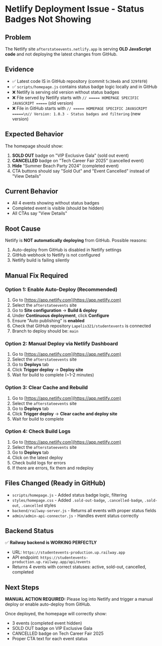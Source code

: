 # Netlify Deployment Issue - Status Badges Not Showing

## Problem
The Netlify site `afterstateevents.netlify.app` is serving **OLD JavaScript code** and not deploying the latest changes from GitHub.

## Evidence
- ✅ Latest code IS in GitHub repository (commit `5c30e6b` and `329f8f0`)
- ✅ `scripts/homepage.js` contains status badge logic locally and in GitHub
- ❌ Netlify is serving old version without status badges
- ❌ File served by Netlify starts with `// ===== HOMEPAGE SPECIFIC JAVASCRIPT =====` (old version)
- ❌ File in GitHub starts with `// ===== HOMEPAGE SPECIFIC JAVASCRIPT =====\n// Version: 1.0.3 - Status badges and filtering` (new version)

## Expected Behavior
The homepage should show:
1. **SOLD OUT** badge on "VIP Exclusive Gala" (sold out event)
2. **CANCELLED** badge on "Tech Career Fair 2025" (cancelled event)  
3. **Hide** "Summer Beach Party 2024" (completed event)
4. CTA buttons should say "Sold Out" and "Event Cancelled" instead of "View Details"

## Current Behavior
- All 4 events showing without status badges
- Completed event is visible (should be hidden)
- All CTAs say "View Details"

## Root Cause
Netlify is **NOT automatically deploying** from GitHub. Possible reasons:
1. Auto-deploy from GitHub is disabled in Netlify settings
2. GitHub webhook to Netlify is not configured
3. Netlify build is failing silently

## Manual Fix Required

### Option 1: Enable Auto-Deploy (Recommended)
1. Go to [https://app.netlify.com](https://app.netlify.com)
2. Select the `afterstateevents` site
3. Go to **Site configuration** → **Build & deploy**
4. Under **Continuous deployment**, click **Configure**
5. Ensure "Auto publishing" is **enabled**
6. Check that GitHub repository `Lapelis321/studentevents` is connected
7. Branch to deploy should be: `main`

### Option 2: Manual Deploy via Netlify Dashboard
1. Go to [https://app.netlify.com](https://app.netlify.com)
2. Select the `afterstateevents` site
3. Go to **Deploys** tab
4. Click **Trigger deploy** → **Deploy site**
5. Wait for build to complete (~1-2 minutes)

### Option 3: Clear Cache and Rebuild
1. Go to [https://app.netlify.com](https://app.netlify.com)
2. Select the `afterstateevents` site
3. Go to **Deploys** tab
4. Click **Trigger deploy** → **Clear cache and deploy site**
5. Wait for build to complete

### Option 4: Check Build Logs
1. Go to [https://app.netlify.com](https://app.netlify.com)
2. Select the `afterstateevents` site
3. Go to **Deploys** tab
4. Click on the latest deploy
5. Check build logs for errors
6. If there are errors, fix them and redeploy

## Files Changed (Ready in GitHub)
- `scripts/homepage.js` - Added status badge logic, filtering
- `styles/homepage.css` - Added `.sold-out-badge`, `.cancelled-badge`, `.sold-out`, `.cancelled` styles
- `backend/railway-server.js` - Returns all events with proper status fields
- `admin/admin-api-connector.js` - Handles event status correctly

## Backend Status
✅ **Railway backend is WORKING PERFECTLY**
- URL: `https://studentevents-production.up.railway.app`
- API endpoint: `https://studentevents-production.up.railway.app/api/events`
- Returns 4 events with correct statuses: active, sold-out, cancelled, completed

## Next Steps
**MANUAL ACTION REQUIRED:**
Please log into Netlify and trigger a manual deploy or enable auto-deploy from GitHub.

Once deployed, the homepage will correctly show:
- 3 events (completed event hidden)
- SOLD OUT badge on VIP Exclusive Gala
- CANCELLED badge on Tech Career Fair 2025
- Proper CTA text for each event status

